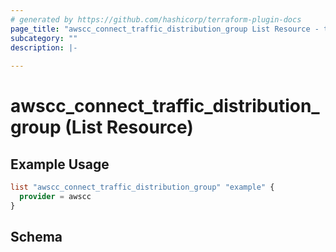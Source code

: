 ```yaml
---
# generated by https://github.com/hashicorp/terraform-plugin-docs
page_title: "awscc_connect_traffic_distribution_group List Resource - terraform-provider-awscc"
subcategory: ""
description: |-
  
---
```


# awscc_connect_traffic_distribution_group (List Resource)



## Example Usage

```terraform
list "awscc_connect_traffic_distribution_group" "example" {
  provider = awscc
}
```

<!-- schema generated by tfplugindocs -->
## Schema
